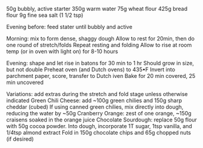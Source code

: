 50g bubbly, active starter
350g warm water
75g wheat flour
425g bread flour
9g fine sea salt (1 1/2 tsp)

Evening before: feed stater until bubbly and active

Morning: mix to form dense, shaggy dough 
Allow to rest for 20min, then do one round of stretch/folds 
Repeat resting and folding
Allow to rise at room temp (or in oven with light on) for 8-10 hours

Evening: shape and let rise in batons for 30 min to 1 hr
Should grow in size, but not double 
Preheat oven (and Dutch ovens) to 435•F
Invert into parchment paper, score, transfer to Dutch iven
Bake for 20 min covered, 25 min uncovered

Variations: add extras during the stretch and fold stage unless otherwise indicated
Green Chili Cheese: add ~100g green chilies and 150g sharp cheddar (cubed)
If using canned green chilies, mix directly into dough, reducing the water by ~50g
Cranberry Orange: zest of one orange, ~150g craisens soaked in the orange juice
Chocolate Sourdough: replace 50g flour with 50g cocoa powder. 
Into dough, incorporate 1T sugar, 1tsp vanilla, and 1/4tsp almond extract
Fold in 150g chocolate chips and 65g chopped nuts (if desired)
